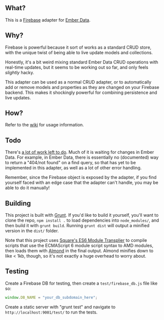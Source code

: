 ## What? 

This is a [Firebase](https://www.firebase.com/) adapter for [Ember Data](https://github.com/emberjs/data).

## Why?

Firebase is powerful because it sort of works as a standard CRUD store, with the unique twist of being able to live update models and collections.

Honestly, it's a bit weird mixing standard Ember Data CRUD operations with real-time updates, but it seems to be working out so far, and only feels *slightly* hacky. 

This adapter can be used as a normal CRUD adapter, or to automatically add or remove models and properties as they are changed on your Firebase backend. This makes it shockingly powerful for combining persistence and live updates.

## How?

Refer to the [wiki](https://github.com/thomasboyt/ember-firebase-adapter/wiki) for usage information.

## Todo

There's [a lot of work left to do](https://github.com/thomasboyt/ember-firebase-adapter/issues?state=open). Much of it is waiting for changes in Ember Data. For example, in Ember Data, there is essentially no (documented) way to return a "404/not found" on a find query, so that has yet to be implemented in this adapter, as well as a lot of other error handling.

Remember, since the Firebase object is exposed by the adapter, if you find yourself faced with an edge case that the adapter can't handle, you may be able to do it manually!

## Building

This project is built with [Grunt](http://gruntjs.com/). If you'd like to build it yourself, you'll want to clone the repo, `npm install .` to load dependencies into `node_modules/`, and then build it with `grunt build`. Running `grunt dist` will output a minified version in the `dist/` folder.

Note that this project uses [Square's ES6 Module Transplier](https://github.com/square/es6-module-transpiler) to compile scripts that use the ECMAScript 6 module script syntax to AMD modules, then loads them with [Almond](https://github.com/jrburke/almond) in the final output. Almond minifies down to like < 1kb, though, so it's not exactly a huge overhead to worry about.

## Testing

Create a Firebase DB for testing, then create a `test/firebase_db.js` file like so:

```javascript
window.DB_NAME = "your_db_subdomain_here";
```

Create a static server with "grunt test" and navigate to `http://localhost:9001/test/` to run the tests.
